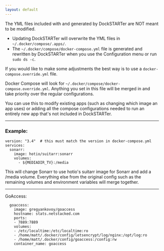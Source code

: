 ```yaml
---
layout: default
---
```


The YML files included with and generated by DockSTARTer are NOT meant to be modified.
* Updating DockSTARTer will overwrite the YML files in `~/.docker/compose/.apps/`.
* The `~/.docker/compose/docker-compose.yml` file is generated and rewritten by DockSTARTer when you use the Configuration menu or run `sudo ds -c`.

If you would like to make some adjustments the best way is to use a `docker-compose.override.yml` file.

Docker Compose will look for `~/.docker/compose/docker-compose.override.yml`. Anything you set in this file will be merged in and take priority over the regular configurations.

You can use this to modify existing apps (such as changing which image an app uses) or adding all the compose configurations needed to run an entirely new app that's not included in DockSTARTer.

***

### Example:
```
version: "3.4"  # this must match the version in docker-compose.yml
services:
  sonarr:
    image: hotio/suitarr:sonarr
    volumes:
      - ${MEDIADIR_TV}:/media
```
This will change Sonarr to use hotio's suitarr image for Sonarr and add a /media volume. Everything else from the original config such as the remaining volumes and environment variables will merge together.

***
GoAccess:
```
  goaccess:
    image: gregyankovoy/goaccess
    hostname: stats.netstacked.com
    ports:
    - 7889:7889
    volumes:
    - /etc/localtime:/etc/localtime:ro
    - /home/matt/.docker/config/letsencrypt/log/nginx:/opt/log:ro
    - /home/matt/.docker/config/goaccess:/config:rw
    container_name: goaccess
```
